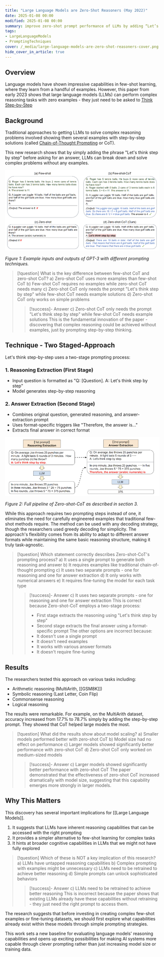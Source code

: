 ```yaml
---
title: "Large Language Models are Zero-Shot Reasoners (May 2022)"
date: 2025-01-08 00:00
modified: 2025-01-08 00:00
summary: improve zero-shot prompt performance of LLMs by adding “Let’s think step by step” before each answer
tags:
- LargeLanguageModels
- PromptingTechniques
cover: /_media/large-language-models-are-zero-shot-reasoners-cover.png
hide_cover_in_article: true
---
```


## Overview

Language models have shown impressive capabilities in few-shot learning, where they learn from a handful of examples. However, this paper from early 2023 shows that large language models (LLMs) can perform complex reasoning tasks with zero examples - they just need to be asked to [Think Step-by-Step](../../permanent/think-step-by-step.md)

## Background

Traditional approaches to getting LLMs to solve complex reasoning problems involved showing them several examples with step-by-step solutions (called [Chain-of-Thought Prompting](../../permanent/chain-of-thought-prompting.md) or CoT).

This new research shows that by simply adding the phrase "Let's think step by step" before asking for an answer, LLMs can break down and solve complex problems without any examples.

![Figure 1 from the paper showing the Let's think step by step technique](../../_media/large-language-models-are-zero-shot-reasoners-fig-1.png)

*Figure 1: Example inputs and outputs of GPT-3 with different prompting techniques.*

> [!question] What is the key difference between few-shot CoT and zero-shot CoT?
> a) Zero-shot CoT uses more examples than few-shot CoT
> b) Few-shot CoT requires no examples while zero-shot CoT needs many
> c) Zero-shot CoT only needs the prompt "Let's think step by step" while few-shot CoT needs example solutions
> d) Zero-shot CoT only works on simple problems
> > [!success]- Answer
> > c) Zero-shot CoT only needs the prompt "Let's think step by step" while few-shot CoT needs example solutions
> > This is the fundamental innovation of the paper - discovering that complex reasoning could be achieved without examples, just by prompting step-by-step thinking.

## Technique - Two Staged-Approach

Let's think step-by-step uses a two-stage prompting process:

### 1. **Reasoning Extraction (First Stage)**

- Input question is formatted as "Q: [Question]. A: Let's think step by step"
- Model generates step-by-step reasoning
   
### 2. **Answer Extraction (Second Stage)**

- Combines original question, generated reasoning, and answer-extraction prompt
- Uses format-specific triggers like "Therefore, the answer is..."
- Extracts final answer in correct format

![Figure 2 showing the two stage approach](../../_media/large-language-models-are-zero-shot-reasoners-fig-2.png)

*Figure 2: Full pipeline of Zero-shot-CoT as described in section 3.*

While this approach requires two prompting steps instead of one, it eliminates the need for carefully engineered examples that traditional few-shot methods require. The method can be used with any decoding strategy, though the researchers used greedy decoding for simplicity. The approach's flexibility comes from its ability to adapt to different answer formats while maintaining the same basic reasoning structure, making it truly task-agnostic.

> [!question] Which statement correctly describes Zero-shot-CoT's prompting process?
> a) It uses a single prompt to generate both reasoning and answer
> b) It requires examples like traditional chain-of-thought prompting
> c) It uses two separate prompts - one for reasoning and one for answer extraction
> d) It only works with numerical answers
> e) It requires fine-tuning the model for each task type
> > [!success]- Answer
> > c) It uses two separate prompts - one for reasoning and one for answer extraction
> > This is correct because Zero-shot-CoT employs a two-stage process:
> > * First stage extracts the reasoning using "Let's think step by step"
> > * Second stage extracts the final answer using a format-specific prompt
> > The other options are incorrect because:
> > * It doesn't use a single prompt
> > * It doesn't need examples
> > * It works with various answer formats
> > * It doesn't require fine-tuning


## Results

The researchers tested this approach on various tasks including:
- Arithmetic reasoning (MultiArith, [[GSM8K]])
- Symbolic reasoning (Last Letter, Coin Flip)
- Commonsense reasoning
- Logical reasoning

The results were remarkable. For example, on the MultiArith dataset, accuracy increased from 17.7% to 78.7% simply by adding the step-by-step prompt. They showed that CoT helped large models the most.

> [!question] What did the results show about model scaling?
> a) Smaller models performed better with zero-shot CoT
> b) Model size had no effect on performance
> c) Larger models showed significantly better performance with zero-shot CoT
> d) Zero-shot CoT only worked on medium-sized models
> > [!success]- Answer
> > c) Larger models showed significantly better performance with zero-shot CoT
> > The paper demonstrated that the effectiveness of zero-shot CoT increased dramatically with model size, suggesting that this capability emerges more strongly in larger models.

## Why This Matters

This discovery has several important implications for [[Large Language Models]].

1. It suggests that LLMs have inherent reasoning capabilities that can be accessed with the right prompting
2. It provides a simpler alternative to few-shot learning for complex tasks
3. It hints at broader cognitive capabilities in LLMs that we might not have fully explored

> [!question] Which of these is NOT a key implication of this research?
> a) LLMs have untapped reasoning capabilities
> b) Complex prompting with examples might be unnecessary
> c) LLMs need to be retrained to achieve better reasoning
> d) Simple prompts can unlock sophisticated behaviors
> > [!success]- Answer
> > c) LLMs need to be retrained to achieve better reasoning
> > This is incorrect because the paper shows that existing LLMs already have these capabilities without retraining - they just need the right prompt to access them.

The research suggests that before investing in creating complex few-shot examples or fine-tuning datasets, we should first explore what capabilities already exist within these models through simple prompting strategies.

This work sets a new baseline for evaluating language models' reasoning capabilities and opens up exciting possibilities for making AI systems more capable through clever prompting rather than just increasing model size or training data.
